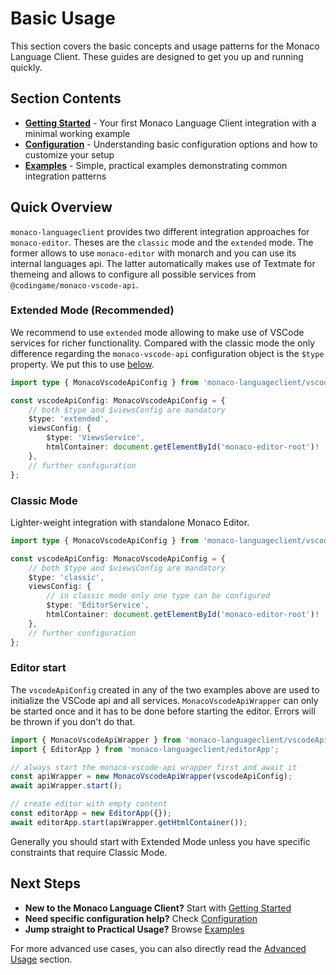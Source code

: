 # Basic Usage

This section covers the basic concepts and usage patterns for the Monaco Language Client. These guides are designed to get you up and running quickly.

## Section Contents

- **[Getting Started](getting-started.md)** - Your first Monaco Language Client integration with a minimal working example
- **[Configuration](configuration.md)** - Understanding basic configuration options and how to customize your setup
- **[Examples](examples.md)** - Simple, practical examples demonstrating common integration patterns

## Quick Overview

`monaco-languageclient` provides two different integration approaches for `monaco-editor`. Theses are the `classic` mode and the `extended` mode. The former allows to use `monaco-editor` with monarch and you can use its internal languages api. The latter automatically makes use of Textmate for themeing and allows to configure all possible services from `@codingame/monaco-vscode-api`.

### Extended Mode (Recommended)

We recommend to use `extended` mode allowing to make use of VSCode services for richer functionality.
Compared with the classic mode the only difference regarding the `monaco-vscode-api` configuration object is the `$type` property. We put this to use [below](#editor-start).

```typescript
import type { MonacoVscodeApiConfig } from 'monaco-languageclient/vscodeApiWrapper';

const vscodeApiConfig: MonacoVscodeApiConfig = {
    // both $type and $viewsConfig are mandatory
    $type: 'extended',
    viewsConfig: {
        $type: 'ViewsService',
        htmlContainer: document.getElementById('monaco-editor-root')!
    },
    // further configuration
};
```

### Classic Mode

Lighter-weight integration with standalone Monaco Editor.

```typescript
import type { MonacoVscodeApiConfig } from 'monaco-languageclient/vscodeApiWrapper';

const vscodeApiConfig: MonacoVscodeApiConfig = {
    // both $type and $viewsConfig are mandatory
    $type: 'classic',
    viewsConfig: {
        // in classic mode only one type can be configured
        $type: 'EditorService',
        htmlContainer: document.getElementById('monaco-editor-root')!
    },
    // further configuration
};
```

### Editor start

The `vscodeApiConfig` created in any of the two examples above are used to initialize the VSCode api and all services. `MonacoVscodeApiWrapper` can only be started once and it has to be done before starting the editor. Errors will be thrown if you don't do that.

```typescript
import { MonacoVscodeApiWrapper } from 'monaco-languageclient/vscodeApiWrapper';
import { EditorApp } from 'monaco-languageclient/editorApp';

// always start the monaco-vscode-api wrapper first and await it
const apiWrapper = new MonacoVscodeApiWrapper(vscodeApiConfig);
await apiWrapper.start();

// create editor with empty content
const editorApp = new EditorApp({});
await editorApp.start(apiWrapper.getHtmlContainer());
```

Generally you should start with Extended Mode unless you have specific constraints that require Classic Mode.

## Next Steps

- **New to the Monaco Language Client?** Start with [Getting Started](getting-started.md)
- **Need specific configuration help?** Check [Configuration](configuration.md)
- **Jump straight to Practical Usage?** Browse [Examples](examples.md)

For more advanced use cases, you can also directly read the [Advanced Usage](../advanced-usage/index.md) section.
